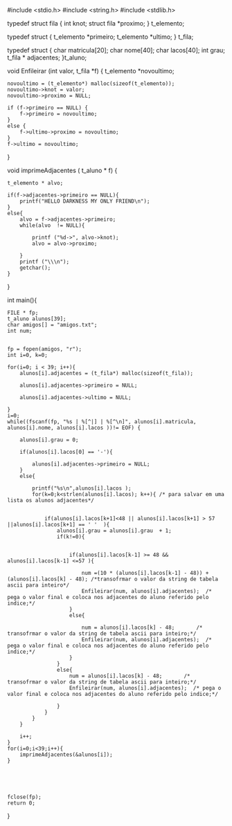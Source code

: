 #include <stdio.h>
#include <string.h>
#include <stdlib.h>


typedef struct fila {
	int knot;
	struct fila *proximo;
} t_elemento;
				
typedef struct {
	t_elemento *primeiro;
	t_elemento *ultimo;
} t_fila;

typedef struct {
	char matricula[20];
	char nome[40];
	char lacos[40];
	int grau;
	t_fila * adjacentes;
}t_aluno;



void Enfileirar (int valor, t_fila *f) {
	t_elemento *novoultimo;	

	novoultimo = (t_elemento*) malloc(sizeof(t_elemento));		
	novoultimo->knot = valor;
	novoultimo->proximo = NULL;									

	if (f->primeiro == NULL) {									
		f->primeiro = novoultimo;
	}
	else {
		f->ultimo->proximo = novoultimo;						
	}
	f->ultimo = novoultimo;										
}


void imprimeAdjacentes ( t_aluno * f) {

	t_elemento * alvo;

	if(f->adjacentes->primeiro == NULL){
		printf("HELLO DARKNESS MY ONLY FRIEND\n");
	}
	else{
		alvo = f->adjacentes->primeiro;
		while(alvo  != NULL){
		
			printf ("%d->", alvo->knot);
			alvo = alvo->proximo;

		}
		printf ("\\\n");
		getchar();
	}

}

int main(){


	FILE * fp;
	t_aluno alunos[39];
	char amigos[] = "amigos.txt";
	int	num;

	
	fp = fopen(amigos, "r");
	int i=0, k=0;	

	for(i=0; i < 39; i++){
		alunos[i].adjacentes = (t_fila*) malloc(sizeof(t_fila)); 
		
		alunos[i].adjacentes->primeiro = NULL;
	
		alunos[i].adjacentes->ultimo = NULL;

	}
	i=0;
	while((fscanf(fp, "%s | %[^|] | %[^\n]", alunos[i].matricula, alunos[i].nome, alunos[i].lacos ))!= EOF) {
	
		alunos[i].grau = 0;
	
		if(alunos[i].lacos[0] == '-'){
		
			alunos[i].adjacentes->primeiro = NULL;
		}
		else{	
			
			printf("%s\n",alunos[i].lacos );
			for(k=0;k<strlen(alunos[i].lacos); k++){ /* para salvar em uma lista os alunos adjacentes*/
			
				
				if(alunos[i].lacos[k+1]<48 || alunos[i].lacos[k+1] > 57 ||alunos[i].lacos[k+1] == ' '  ){
					alunos[i].grau = alunos[i].grau  + 1;
					if(k!=0){


						if(alunos[i].lacos[k-1] >= 48 && alunos[i].lacos[k-1] <=57 ){
							
							num =(10 * (alunos[i].lacos[k-1] - 48)) + (alunos[i].lacos[k] - 48); /*transofrmar o valor da string de tabela ascii para inteiro*/
							Enfileirar(num, alunos[i].adjacentes);	/* pega o valor final e coloca nos adjacentes do aluno referido pelo indice;*/
						}
						else{
						
							num = alunos[i].lacos[k] - 48;		 /* transofrmar o valor da string de tabela ascii para inteiro;*/
							Enfileirar(num, alunos[i].adjacentes);	/* pega o valor final e coloca nos adjacentes do aluno referido pelo indice;*/
						}
					}
					else{
						num = alunos[i].lacos[k] - 48;		 /* transofrmar o valor da string de tabela ascii para inteiro;*/
						Enfileirar(num, alunos[i].adjacentes);	/* pega o valor final e coloca nos adjacentes do aluno referido pelo indice;*/

					}
				}
			}
		}

		i++;
	}	
	for(i=0;i<39;i++){
		imprimeAdjacentes(&alunos[i]);
	}





	fclose(fp);
	return 0;
}	
 	

